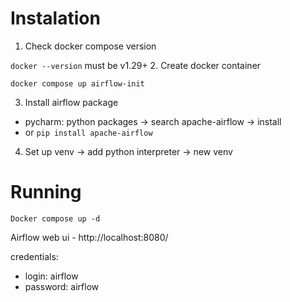# Instalation
1. Check docker compose version

`docker --version` must be v1.29+
2. Create docker container

`docker compose up airflow-init` 

3. Install airflow package
- pycharm: python packages -> search apache-airflow -> install
- or `pip install apache-airflow`
4. Set up venv -> add python interpreter -> new venv
# Running

`Docker compose up -d`

Airflow web ui - http://localhost:8080/

credentials:
- login: airflow
- password: airflow



